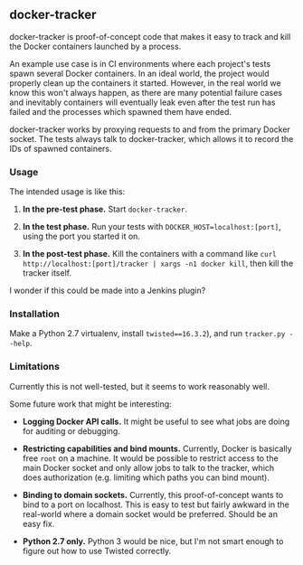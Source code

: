 docker-tracker
--------

docker-tracker is proof-of-concept code that makes it easy to track and kill
the Docker containers launched by a process.

An example use case is in CI environments where each project's tests spawn
several Docker containers. In an ideal world, the project would properly clean
up the containers it started. However, in the real world we know this won't
always happen, as there are many potential failure cases and inevitably
containers will eventually leak even after the test run has failed and the
processes which spawned them have ended.

docker-tracker works by proxying requests to and from the primary Docker
socket. The tests always talk to docker-tracker, which allows it to record the
IDs of spawned containers.


### Usage

The intended usage is like this:

1. **In the pre-test phase.** Start `docker-tracker`.

2. **In the test phase.** Run your tests with `DOCKER_HOST=localhost:[port]`,
   using the port you started it on.

3. **In the post-test phase.** Kill the containers with a command like
   `curl http://localhost:[port]/tracker | xargs -n1 docker kill`,
   then kill the tracker itself.

I wonder if this could be made into a Jenkins plugin?


### Installation

Make a Python 2.7 virtualenv, install `twisted==16.3.2`), and run `tracker.py
--help`.


### Limitations

Currently this is not well-tested, but it seems to work reasonably well.

Some future work that might be interesting:

* **Logging Docker API calls.** It might be useful to see what jobs are doing
  for auditing or debugging.

* **Restricting capabilities and bind mounts.** Currently, Docker is basically
  free `root` on a machine. It would be possible to restrict access to the main
  Docker socket and only allow jobs to talk to the tracker, which does
  authorization (e.g. limiting which paths you can bind mount).

* **Binding to domain sockets.** Currently, this proof-of-concept wants to bind
  to a port on localhost. This is easy to test but fairly awkward in the
  real-world where a domain socket would be preferred. Should be an easy fix.

* **Python 2.7 only.** Python 3 would be nice, but I'm not smart enough to
  figure out how to use Twisted correctly.
